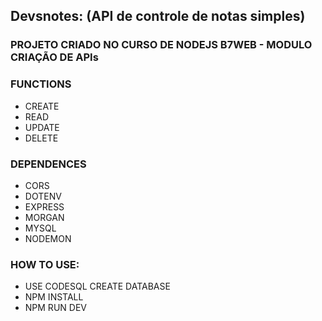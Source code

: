 ## Devsnotes: (API de controle de notas simples)

### PROJETO CRIADO NO CURSO DE NODEJS B7WEB - MODULO CRIAÇÃO DE APIs

### FUNCTIONS

* CREATE
* READ
* UPDATE
* DELETE

### DEPENDENCES

* CORS
* DOTENV 
* EXPRESS 
* MORGAN 
* MYSQL 
* NODEMON

### HOW TO USE:

* USE CODESQL CREATE DATABASE
* NPM INSTALL
* NPM RUN DEV
